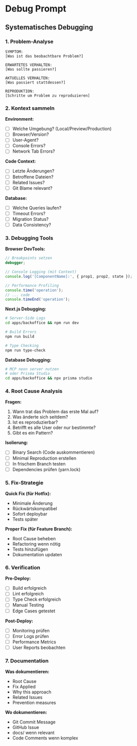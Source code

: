 # Debug Prompt

## Systematisches Debugging

### 1. Problem-Analyse
```
SYMPTOM:
[Was ist das beobachtbare Problem?]

ERWARTETES VERHALTEN:
[Was sollte passieren?]

AKTUELLES VERHALTEN:
[Was passiert stattdessen?]

REPRODUKTION:
[Schritte um Problem zu reproduzieren]
```

### 2. Kontext sammeln

**Environment:**
- [ ] Welche Umgebung? (Local/Preview/Production)
- [ ] Browser/Version?
- [ ] User-Agent?
- [ ] Console Errors?
- [ ] Network Tab Errors?

**Code Context:**
- [ ] Letzte Änderungen?
- [ ] Betroffene Dateien?
- [ ] Related Issues?
- [ ] Git Blame relevant?

**Database:**
- [ ] Welche Queries laufen?
- [ ] Timeout Errors?
- [ ] Migration Status?
- [ ] Data Consistency?

### 3. Debugging Tools

**Browser DevTools:**
```javascript
// Breakpoints setzen
debugger;

// Console Logging (mit Context)
console.log('[ComponentName]:', { prop1, prop2, state });

// Performance Profiling
console.time('operation');
// ... code
console.timeEnd('operation');
```

**Next.js Debugging:**
```bash
# Server-Side Logs
cd apps/backoffice && npm run dev

# Build Errors
npm run build

# Type Checking
npm run type-check
```

**Database Debugging:**
```bash
# MCP neon server nutzen
# oder Prisma Studio
cd apps/backoffice && npx prisma studio
```

### 4. Root Cause Analysis

**Fragen:**
1. Wann trat das Problem das erste Mal auf?
2. Was änderte sich seitdem?
3. Ist es reproduzierbar?
4. Betrifft es alle User oder nur bestimmte?
5. Gibt es ein Pattern?

**Isolierung:**
- [ ] Binary Search (Code auskommentieren)
- [ ] Minimal Reproduction erstellen
- [ ] In frischem Branch testen
- [ ] Dependencies prüfen (yarn.lock)

### 5. Fix-Strategie

**Quick Fix (für Hotfix):**
- Minimale Änderung
- Rückwärtskompatibel
- Sofort deploybar
- Tests später

**Proper Fix (für Feature Branch):**
- Root Cause beheben
- Refactoring wenn nötig
- Tests hinzufügen
- Dokumentation updaten

### 6. Verification

**Pre-Deploy:**
- [ ] Build erfolgreich
- [ ] Lint erfolgreich
- [ ] Type Check erfolgreich
- [ ] Manual Testing
- [ ] Edge Cases getestet

**Post-Deploy:**
- [ ] Monitoring prüfen
- [ ] Error Logs prüfen
- [ ] Performance Metrics
- [ ] User Reports beobachten

### 7. Documentation

**Was dokumentieren:**
- Root Cause
- Fix Applied
- Why this approach
- Related Issues
- Prevention measures

**Wo dokumentieren:**
- Git Commit Message
- GitHub Issue
- docs/ wenn relevant
- Code Comments wenn komplex

